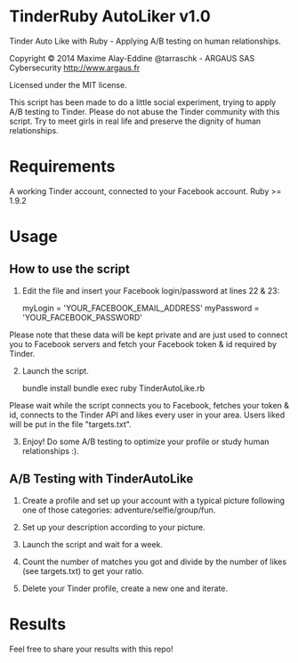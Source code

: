 # TinderRuby AutoLiker v1.0

Tinder Auto Like with Ruby - Applying A/B testing on human relationships.

Copyright © 2014 Maxime Alay-Eddine @tarraschk - ARGAUS SAS Cybersecurity
http://www.argaus.fr

Licensed under the MIT license.

This script has been made to do a little social experiment, trying to apply A/B testing to Tinder.
Please do not abuse the Tinder community with this script. Try to meet girls in real life and preserve the dignity of human relationships.

# Requirements
A working Tinder account, connected to your Facebook account.
Ruby >= 1.9.2


# Usage

## How to use the script

1) Edit the file and insert your Facebook login/password at lines 22 & 23:

    myLogin = 'YOUR_FACEBOOK_EMAIL_ADDRESS'
    myPassword = 'YOUR_FACEBOOK_PASSWORD'

Please note that these data will be kept private and are just used to connect you to Facebook servers and fetch your Facebook token & id required by Tinder.

2) Launch the script.

    bundle install
    bundle exec ruby TinderAutoLike.rb

Please wait while the script connects you to Facebook, fetches your token & id, connects to the Tinder API and likes every user in your area.
Users liked will be put in the file "targets.txt".

3) Enjoy! Do some A/B testing to optimize your profile or study human relationships :).

## A/B Testing with TinderAutoLike

1) Create a profile and set up your account with a typical picture following one of those categories: adventure/selfie/group/fun.

2) Set up your description according to your picture.

3) Launch the script and wait for a week.

4) Count the number of matches you got and divide by the number of likes (see targets.txt) to get your ratio.

5) Delete your Tinder profile, create a new one and iterate.

# Results

Feel free to share your results with this repo!

